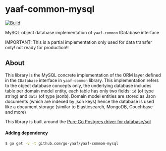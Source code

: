 # yaaf-common-mysql

[![Build](https://github.com/go-yaaf/yaaf-common-mysql/actions/workflows/build.yml/badge.svg)](https://github.com/go-yaaf/yaaf-common-mysql/actions/workflows/build.yml)

MySQL object database implementation of `yaaf-common` IDatabase interface

IMPORTANT: This is a partial implementation only used for data transfer only! not ready for production!!

## About
This library is the MySQL concrete implementation of the ORM layer defined in the `IDatabase` interface in `yaaf-common` library.
This implementation refers to the object database concepts only, the underlying database includes table per domain model entity,
each table has only two fields: `id` (of type string) and `data` (of type jsonb).
Domain model entities are stored as Json documents (which are indexed by json keys) hence the database is used like a document storage (similar to Elasticsearch, MongoDB, Couchbase and more)

This library is built around the [Pure Go Postgres driver for database/sql](https://github.com/lib/pq)

#### Adding dependency

```bash
$ go get -v -t github.com/go-yaaf/yaaf-common-mysql
```

